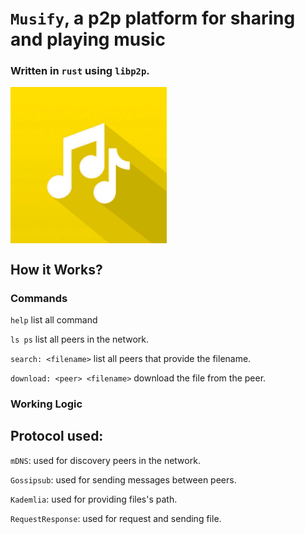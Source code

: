 # `Musify`, a p2p platform for sharing and playing music 
### Written in `rust` using `libp2p`.

<img align="center" width="250" height="250" src="./assets/musify.png">

## How it Works?
### Commands
`help` list all command

`ls ps` list all peers in the network.

`search: <filename>` list all peers that provide the filename.

`download: <peer> <filename>` download the file from the peer.

### Working Logic
## Protocol used: 
`mDNS`: used for discovery peers in the network.

`Gossipsub`: used for sending messages between peers.

`Kademlia`: used for providing files's path.

`RequestResponse`: used for request and sending file.